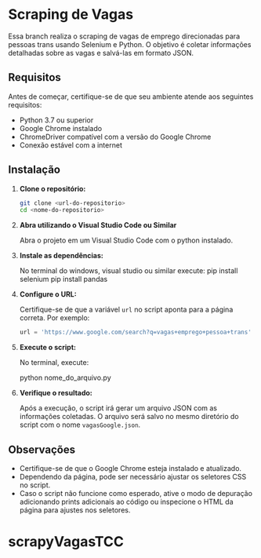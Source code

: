# Scraping de Vagas

Essa branch realiza o scraping de vagas de emprego direcionadas para pessoas trans usando Selenium e Python. O objetivo é coletar informações detalhadas sobre as vagas e salvá-las em formato JSON.

## Requisitos

Antes de começar, certifique-se de que seu ambiente atende aos seguintes requisitos:

- Python 3.7 ou superior
- Google Chrome instalado
- ChromeDriver compatível com a versão do Google Chrome
- Conexão estável com a internet

## Instalação

1. **Clone o repositório:**

   ```bash
   git clone <url-do-repositorio>
   cd <nome-do-repositorio>
   ```

2. **Abra utilizando o Visual Studio Code ou Similar**

   Abra o projeto em um Visual Studio Code com o python instalado.


3. **Instale as dependências:**

   No terminal do windows, visual studio ou similar execute:
   pip install selenium
   pip install pandas
  
4. **Configure o URL:**

   Certifique-se de que a variável `url` no script aponta para a página correta. Por exemplo:

   ```python
   url = 'https://www.google.com/search?q=vagas+emprego+pessoa+trans'
   ```

5. **Execute o script:**

   No terminal, execute:
 
   python nome_do_arquivo.py
  

6. **Verifique o resultado:**

   Após a execução, o script irá gerar um arquivo JSON com as informações coletadas. O arquivo será salvo no mesmo diretório do script com o nome `vagasGoogle.json`.

## Observações

- Certifique-se de que o Google Chrome esteja instalado e atualizado.
- Dependendo da página, pode ser necessário ajustar os seletores CSS no script.
- Caso o script não funcione como esperado, ative o modo de depuração adicionando prints adicionais ao código ou inspecione o HTML da página para ajustes nos seletores.
# scrapyVagasTCC
